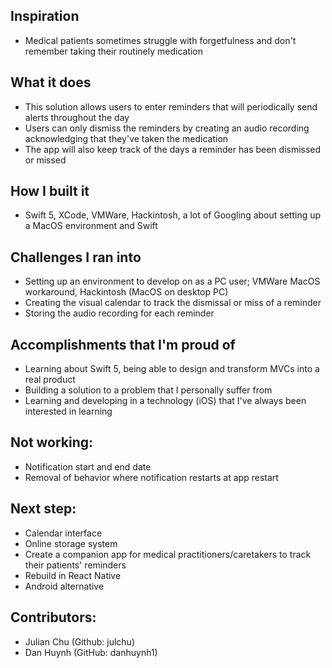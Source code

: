 ## Inspiration
  - Medical patients sometimes struggle with forgetfulness and don't remember taking their routinely medication
  
## What it does
- This solution allows users to enter reminders that will periodically send alerts throughout the day
- Users can only dismiss the reminders by creating an audio recording acknowledging that they've taken the medication
- The app will also keep track of the days a reminder has been dismissed or missed

## How I built it
- Swift 5, XCode, VMWare, Hackintosh, a lot of Googling about setting up a MacOS environment and Swift

## Challenges I ran into
- Setting up an environment to develop on as a PC user; VMWare MacOS workaround, Hackintosh (MacOS on desktop PC)
- Creating the visual calendar to track the dismissal or miss of a reminder
- Storing the audio recording for each reminder

## Accomplishments that I'm proud of
- Learning about Swift 5, being able to design and transform MVCs into a real product
- Building a solution to a problem that I personally suffer from
- Learning and developing in a technology (iOS) that I've always been interested in learning

## Not working:
- Notification start and end date
- Removal of behavior where notification restarts at app restart

## Next step:
- Calendar interface
- Online storage system
- Create a companion app for medical practitioners/caretakers to track their patients' reminders
- Rebuild in React Native
- Android alternative

## Contributors:
- Julian Chu (Github: julchu)
- Dan Huynh (GitHub: danhuynh1)
